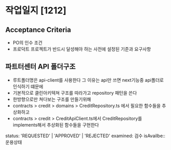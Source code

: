 # 작업일지 [1212]

## Acceptance Criteria
- PO의 인수 조건
- 프로덕트 프로젝트가 반드시 달성해야 하는 사전에 설정된 기준과 요구사항

## 파트터센터 API 폴더구조
- 루트폴더명은 api-client를 사용한다 그 이유는 api만 쓰면 next기능중 api폴더로 인식하기 떄문에
- 기본적으로 클린아키텍쳐 구조를 따라가고 repository 패턴을 쓴다
- 한방향으로만 쳐다보는 구조를 만들기위해
- contracts > credit > domains > CreditRepository.ts 에서 필요한 함수들을 추상화하고
- contracts > credit > CreditApiClient.ts에서 CreditRepository를 implements해서 추상화된 함수들을 구현한다
























status: 'REQUESTED' | 'APPROVED' | 'REJECTED'
examined: 검수
isAvailbe:: 운용상태